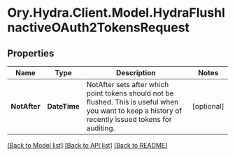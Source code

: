 # Ory.Hydra.Client.Model.HydraFlushInactiveOAuth2TokensRequest

## Properties

Name | Type | Description | Notes
------------ | ------------- | ------------- | -------------
**NotAfter** | **DateTime** | NotAfter sets after which point tokens should not be flushed. This is useful when you want to keep a history of recently issued tokens for auditing. | [optional] 

[[Back to Model list]](../README.md#documentation-for-models) [[Back to API list]](../README.md#documentation-for-api-endpoints) [[Back to README]](../README.md)


